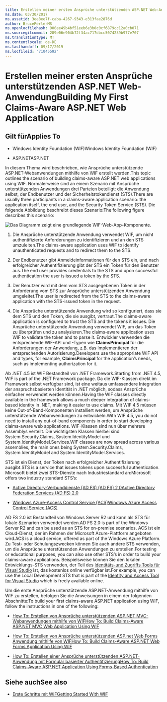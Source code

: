 ```yaml
---
title: Erstellen meiner ersten Ansprüche unterstützenden ASP.NET Web-Anwendung
ms.date: 03/30/2017
ms.assetid: 3ee8ee7f-caba-4267-9343-e313fae2876d
author: BrucePerlerMS
ms.openlocfilehash: 900ee49b4bf51eeb6e3b0c0cf6879cc12a0cb071
ms.sourcegitcommit: 289e06e904b72f34ac717dbcc5074239b977e707
ms.translationtype: MT
ms.contentlocale: de-DE
ms.lasthandoff: 09/17/2019
ms.locfileid: "71045592"
---
```

# <a name="building-my-first-claims-aware-aspnet-web-application"></a><span data-ttu-id="79697-102">Erstellen meiner ersten Ansprüche unterstützenden ASP.NET Web-Anwendung</span><span class="sxs-lookup"><span data-stu-id="79697-102">Building My First Claims-Aware ASP.NET Web Application</span></span>
## <a name="applies-to"></a><span data-ttu-id="79697-103">Gilt für</span><span class="sxs-lookup"><span data-stu-id="79697-103">Applies To</span></span>  
  
- <span data-ttu-id="79697-104">Windows Identity Foundation (WIF)</span><span class="sxs-lookup"><span data-stu-id="79697-104">Windows Identity Foundation (WIF)</span></span>  
  
- <span data-ttu-id="79697-105">ASP.NET</span><span class="sxs-lookup"><span data-stu-id="79697-105">ASP.NET</span></span>  
  
 <span data-ttu-id="79697-106">In diesem Thema wird beschrieben, wie Ansprüche unterstützende ASP.NET-Webanwendungen mithilfe von WIF erstellt werden.</span><span class="sxs-lookup"><span data-stu-id="79697-106">This topic outlines the scenario of building claims-aware ASP.NET web applications using WIF.</span></span> <span data-ttu-id="79697-107">Normalerweise sind an einem Szenario mit Ansprüche unterstützenden Anwendungen drei Parteien beteiligt: die Anwendung selbst, der Endbenutzer und der Sicherheitstokendienst (STS).</span><span class="sxs-lookup"><span data-stu-id="79697-107">There are usually three participants in a claims-aware application scenario: the application itself, the end user, and the Security Token Service (STS).</span></span> <span data-ttu-id="79697-108">Die folgende Abbildung beschreibt dieses Szenario:</span><span class="sxs-lookup"><span data-stu-id="79697-108">The following figure describes this scenario:</span></span>  
  
 ![Das Diagramm zeigt eine grundlegende WIF-Web-App-Komponente.](./media/building-my-first-claims-aware-aspnet-web-app/windows-identity-foundation-basic-web-application.gif)  
  
1. <span data-ttu-id="79697-110">Die Ansprüche unterstützende Anwendung verwendet WIF, um nicht authentifizierte Anforderungen zu identifizieren und an den STS umzuleiten.</span><span class="sxs-lookup"><span data-stu-id="79697-110">The claims-aware application uses WIF to identify unauthenticated requests and to redirect them to the STS.</span></span>  
  
2. <span data-ttu-id="79697-111">Der Endbenutzer gibt Anmeldeinformationen für den STS ein, und nach erfolgreicher Authentifizierung gibt der STS ein Token für den Benutzer aus.</span><span class="sxs-lookup"><span data-stu-id="79697-111">The end user provides credentials to the STS and upon successful authentication the user is issued a token by the STS.</span></span>  
  
3. <span data-ttu-id="79697-112">Der Benutzer wird mit dem vom STS ausgegebenen Token in der Anforderung vom STS zur Ansprüche unterstützenden Anwendung umgeleitet.</span><span class="sxs-lookup"><span data-stu-id="79697-112">The user is redirected from the STS to the claims-aware application with the STS-issued token in the request.</span></span>  
  
4. <span data-ttu-id="79697-113">Die Ansprüche unterstützende Anwendung wird so konfiguriert, dass sie dem STS und den Token, die sie ausgibt, vertraut.</span><span class="sxs-lookup"><span data-stu-id="79697-113">The claims-aware application is configured to trust the STS and the tokens it issues.</span></span> <span data-ttu-id="79697-114">Die Ansprüche unterstützende Anwendung verwendet WIF, um das Token zu überprüfen und zu analysieren.</span><span class="sxs-lookup"><span data-stu-id="79697-114">The claims-aware application uses WIF to validate the token and to parse it.</span></span> <span data-ttu-id="79697-115">Entwickler verwenden die entsprechende WIF-API und -Typen wie **ClaimsPrincipal** für die Anforderungen der Anwendung, z.B. das Implementieren der entsprechenden Autorisierung.</span><span class="sxs-lookup"><span data-stu-id="79697-115">Developers use the appropriate WIF API and types, for example, **ClaimsPrincipal** for the application’s needs, such as implementing authorization for it.</span></span>  
  
 <span data-ttu-id="79697-116">Ab .NET 4.5 ist WIF Bestandteil von .NET Framework.</span><span class="sxs-lookup"><span data-stu-id="79697-116">Starting from .NET 4.5, WIF is part of the .NET Framework package.</span></span> <span data-ttu-id="79697-117">Da die WIF-Klassen direkt im Framework selbst verfügbar sind, ist eine weitaus umfassendere Integration der anspruchsbasierten Identität in .NET möglich, sodass Ansprüche einfacher verwendet werden können.</span><span class="sxs-lookup"><span data-stu-id="79697-117">Having the WIF classes directly available in the framework allows a much deeper integration of claims-based identity in .NET, making it easier to use claims.</span></span> <span data-ttu-id="79697-118">Mit WIF 4.5 müssen keine Out-of-Band-Komponenten installiert werden, um Ansprüche unterstützende Webanwendungen zu entwickeln.</span><span class="sxs-lookup"><span data-stu-id="79697-118">With WIF 4.5, you do not need to install any out-of-band components in order to start developing claims-aware web applications.</span></span> <span data-ttu-id="79697-119">WIF-Klassen sind nun über mehrere Assemblys verteilt. Die wichtigsten Klassen hierbei sind System.Security.Claims, System.IdentityModel und System.IdentityModel.Services.</span><span class="sxs-lookup"><span data-stu-id="79697-119">WIF classes are now spread across various assemblies, the main ones being System.Security.Claims, System.IdentityModel and System.IdentityModel.Services.</span></span>  
  
 <span data-ttu-id="79697-120">STS ist ein Dienst, der Token nach erfolgreicher Authentifizierung ausgibt.</span><span class="sxs-lookup"><span data-stu-id="79697-120">STS is a service that issues tokens upon successful authentication.</span></span> <span data-ttu-id="79697-121">Microsoft bietet zwei STS-Dienste nach Industriestandard an:</span><span class="sxs-lookup"><span data-stu-id="79697-121">Microsoft offers two industry standard STS’s:</span></span>  
  
- [<span data-ttu-id="79697-122">Active Directory-Verbunddienste (AD FS) (AD FS) 2,0</span><span class="sxs-lookup"><span data-stu-id="79697-122">Active Directory Federation Services (AD FS) 2.0</span></span>](https://go.microsoft.com/fwlink/?LinkID=247516)
  
- [<span data-ttu-id="79697-123">Windows Azure-Access Control Service (ACS)</span><span class="sxs-lookup"><span data-stu-id="79697-123">Windows Azure Access Control Service (ACS)</span></span>](https://go.microsoft.com/fwlink/?LinkID=247517)
  
 <span data-ttu-id="79697-124">AD FS 2.0 ist Bestandteil von Windows Server R2 und kann als STS für lokale Szenarien verwendet werden.</span><span class="sxs-lookup"><span data-stu-id="79697-124">AD FS 2.0 is part of the Windows Server R2 and can be used as an STS for on-premise scenarios.</span></span> <span data-ttu-id="79697-125">ACS ist ein Cloud-Dienst, der im Rahmen der Microsoft Azure-Plattform angeboten wird.</span><span class="sxs-lookup"><span data-stu-id="79697-125">ACS is a cloud service, offered as part of the Windows Azure Platform.</span></span> <span data-ttu-id="79697-126">Zu Test- oder Schulungszwecken können Sie auch andere STS verwenden, um die Ansprüche unterstützenden Anwendungen zu erstellen.</span><span class="sxs-lookup"><span data-stu-id="79697-126">For testing or educational purposes, you can also use other STS’s in order to build your claims-aware applications.</span></span> <span data-ttu-id="79697-127">Beispielsweise können Sie den lokalen Entwicklungs-STS verwenden, der Teil des [Identitäts-und Zugriffs Tools für Visual Studio](https://go.microsoft.com/fwlink/?LinkID=245849) ist, das kostenlos online verfügbar ist.</span><span class="sxs-lookup"><span data-stu-id="79697-127">For example, you can use the Local Development STS that is part of the [Identity and Access Tool for Visual Studio](https://go.microsoft.com/fwlink/?LinkID=245849) which is freely available online.</span></span>  
  
 <span data-ttu-id="79697-128">Um die erste Ansprüche unterstützende ASP.NET-Anwendung mithilfe von WIF zu erstellen, befolgen Sie die Anweisungen in einem der folgenden Abschnitte:</span><span class="sxs-lookup"><span data-stu-id="79697-128">To build your first claims-aware ASP.NET application using WIF, follow the instructions in one of the following:</span></span>  
  
- [<span data-ttu-id="79697-129">How To: Erstellen von Ansprüche unterstützenden ASP.NET MVC-Webanwendungen mithilfe von WIF</span><span class="sxs-lookup"><span data-stu-id="79697-129">How To: Build Claims-Aware ASP.NET MVC Web Application Using WIF</span></span>](how-to-build-claims-aware-aspnet-mvc-web-app-using-wif.md)  
  
- [<span data-ttu-id="79697-130">How To: Erstellen von Ansprüche unterstützenden ASP.net Web Forms Anwendung mithilfe von WIF</span><span class="sxs-lookup"><span data-stu-id="79697-130">How To: Build Claims-Aware ASP.NET Web Forms Application Using WIF</span></span>](how-to-build-claims-aware-aspnet-web-forms-app-using-wif.md)  
  
- [<span data-ttu-id="79697-131">How To: Erstellen einer Ansprüche unterstützenden ASP.NET-Anwendung mit Formular basierter Authentifizierung</span><span class="sxs-lookup"><span data-stu-id="79697-131">How To: Build Claims-Aware ASP.NET Application Using Forms-Based Authentication</span></span>](claims-aware-aspnet-app-forms-authentication.md)  
  
## <a name="see-also"></a><span data-ttu-id="79697-132">Siehe auch</span><span class="sxs-lookup"><span data-stu-id="79697-132">See also</span></span>

- [<span data-ttu-id="79697-133">Erste Schritte mit WIF</span><span class="sxs-lookup"><span data-stu-id="79697-133">Getting Started With WIF</span></span>](getting-started-with-wif.md)
